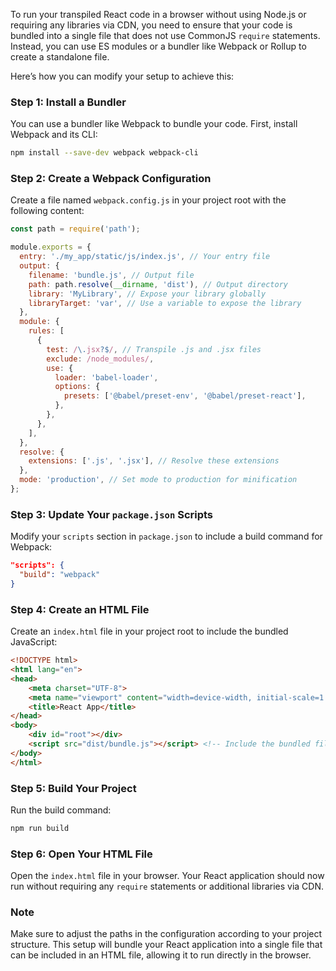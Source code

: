 To run your transpiled React code in a browser without using Node.js or requiring any libraries via CDN, you need to ensure that your code is bundled into a single file that does not use CommonJS `require` statements. Instead, you can use ES modules or a bundler like Webpack or Rollup to create a standalone file.

Here’s how you can modify your setup to achieve this:

### Step 1: Install a Bundler

You can use a bundler like Webpack to bundle your code. First, install Webpack and its CLI:

```bash
npm install --save-dev webpack webpack-cli
```

### Step 2: Create a Webpack Configuration

Create a file named `webpack.config.js` in your project root with the following content:

```javascript
const path = require('path');

module.exports = {
  entry: './my_app/static/js/index.js', // Your entry file
  output: {
    filename: 'bundle.js', // Output file
    path: path.resolve(__dirname, 'dist'), // Output directory
    library: 'MyLibrary', // Expose your library globally
    libraryTarget: 'var', // Use a variable to expose the library
  },
  module: {
    rules: [
      {
        test: /\.jsx?$/, // Transpile .js and .jsx files
        exclude: /node_modules/,
        use: {
          loader: 'babel-loader',
          options: {
            presets: ['@babel/preset-env', '@babel/preset-react'],
          },
        },
      },
    ],
  },
  resolve: {
    extensions: ['.js', '.jsx'], // Resolve these extensions
  },
  mode: 'production', // Set mode to production for minification
};
```

### Step 3: Update Your `package.json` Scripts

Modify your `scripts` section in `package.json` to include a build command for Webpack:

```json
"scripts": {
  "build": "webpack"
}
```

### Step 4: Create an HTML File

Create an `index.html` file in your project root to include the bundled JavaScript:

```html
<!DOCTYPE html>
<html lang="en">
<head>
    <meta charset="UTF-8">
    <meta name="viewport" content="width=device-width, initial-scale=1.0">
    <title>React App</title>
</head>
<body>
    <div id="root"></div>
    <script src="dist/bundle.js"></script> <!-- Include the bundled file -->
</body>
</html>
```

### Step 5: Build Your Project

Run the build command:

```bash
npm run build
```

### Step 6: Open Your HTML File

Open the `index.html` file in your browser. Your React application should now run without requiring any `require` statements or additional libraries via CDN.

### Note

Make sure to adjust the paths in the configuration according to your project structure. This setup will bundle your React application into a single file that can be included in an HTML file, allowing it to run directly in the browser.